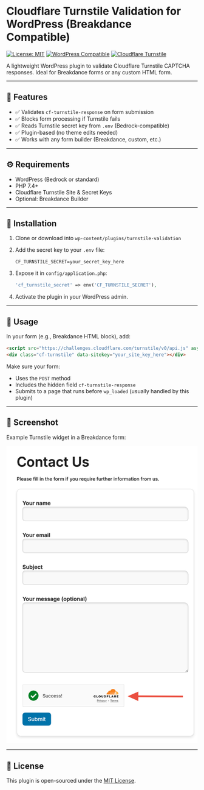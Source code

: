 # Cloudflare Turnstile Validation for WordPress (Breakdance Compatible)

[![License: MIT](https://img.shields.io/badge/License-MIT-green.svg)](LICENSE)
[![WordPress Compatible](https://img.shields.io/badge/WordPress-6.x-blue.svg)](https://wordpress.org)
[![Cloudflare Turnstile](https://img.shields.io/badge/Cloudflare-Turnstile-orange.svg)](https://developers.cloudflare.com/turnstile/)

A lightweight WordPress plugin to validate Cloudflare Turnstile CAPTCHA responses. Ideal for Breakdance forms or any custom HTML form.

---

## 📌 Features

- ✅ Validates `cf-turnstile-response` on form submission
- ✅ Blocks form processing if Turnstile fails
- ✅ Reads Turnstile secret key from `.env` (Bedrock-compatible)
- ✅ Plugin-based (no theme edits needed)
- ✅ Works with any form builder (Breakdance, custom, etc.)

---

## ⚙️ Requirements

- WordPress (Bedrock or standard)
- PHP 7.4+
- Cloudflare Turnstile Site & Secret Keys
- Optional: Breakdance Builder

---

## 🚀 Installation

1. Clone or download into `wp-content/plugins/turnstile-validation`

2. Add the secret key to your `.env` file:
   ```env
   CF_TURNSTILE_SECRET=your_secret_key_here
   ```

3. Expose it in `config/application.php`:
   ```php
   'cf_turnstile_secret' => env('CF_TURNSTILE_SECRET'),
   ```

4. Activate the plugin in your WordPress admin.

---

## 🧪 Usage

In your form (e.g., Breakdance HTML block), add:

```html
<script src="https://challenges.cloudflare.com/turnstile/v0/api.js" async defer></script>
<div class="cf-turnstile" data-sitekey="your_site_key_here"></div>
```

Make sure your form:

- Uses the `POST` method
- Includes the hidden field `cf-turnstile-response`
- Submits to a page that runs before `wp_loaded` (usually handled by this plugin)

---

## 📸 Screenshot

Example Turnstile widget in a Breakdance form:

![Cloudflare Turnstile in Breakdance Form](https://raw.githubusercontent.com/MeonValleyWeb/cloudflare-turnstile-wordpress/main/Screenshot.jpg)

---

## 📝 License

This plugin is open-sourced under the [MIT License](LICENSE).
